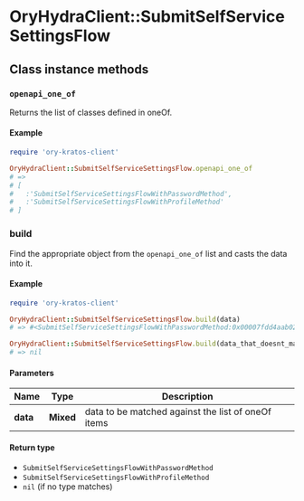 # OryHydraClient::SubmitSelfServiceSettingsFlow

## Class instance methods

### `openapi_one_of`

Returns the list of classes defined in oneOf.

#### Example

```ruby
require 'ory-kratos-client'

OryHydraClient::SubmitSelfServiceSettingsFlow.openapi_one_of
# =>
# [
#   :'SubmitSelfServiceSettingsFlowWithPasswordMethod',
#   :'SubmitSelfServiceSettingsFlowWithProfileMethod'
# ]
```

### build

Find the appropriate object from the `openapi_one_of` list and casts the data into it.

#### Example

```ruby
require 'ory-kratos-client'

OryHydraClient::SubmitSelfServiceSettingsFlow.build(data)
# => #<SubmitSelfServiceSettingsFlowWithPasswordMethod:0x00007fdd4aab02a0>

OryHydraClient::SubmitSelfServiceSettingsFlow.build(data_that_doesnt_match)
# => nil
```

#### Parameters

| Name | Type | Description |
| ---- | ---- | ----------- |
| **data** | **Mixed** | data to be matched against the list of oneOf items |

#### Return type

- `SubmitSelfServiceSettingsFlowWithPasswordMethod`
- `SubmitSelfServiceSettingsFlowWithProfileMethod`
- `nil` (if no type matches)

